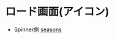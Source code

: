 # ロード画面(アイコン)

- Spinner例 [seasons](https://github.com/endw0901/react_typescript/tree/main/seasons/src)
